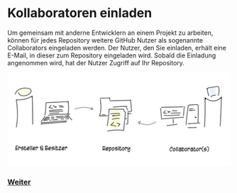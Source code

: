 # Kollaboratoren einladen

Um gemeinsam mit anderne Entwicklern an einem Projekt zu arbeiten, können für jedes Repository weitere GitHub Nutzer als sogenannte Collaborators eingeladen werden. Der Nutzer, den Sie einladen, erhält eine E-Mail, in dieser zum Repository eingeladen wird. Sobald die Einladung angenommen wird, hat der Nutzer Zugriff auf Ihr Repository.

![Git-Workflow](./assets/images/git_collaborators.png)


### [Weiter](Markdown.md)